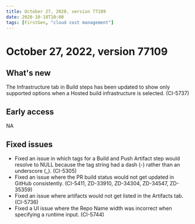 ```yaml
---
title: October 27, 2020, version 77109
date: 2020-10-18T10:00
tags: [FirstGen, "cloud cost management"]
---
```


# October 27, 2022, version 77109

## What's new

The Infrastructure tab in Build steps has been updated to show only supported options when a Hosted build infrastructure is selected. (CI-5737)

## Early access

NA

## Fixed issues

- Fixed an issue in which tags for a Build and Push Artifact step would resolve to NULL because the tag string had a dash (-) rather than an underscore (\_). (CI-5305)
- Fixed an issue where the PR build status would not get updated in GitHub consistently. (CI-5411, ZD-33910, ZD-34304, ZD-34547, ZD-35359)
- Fixed an issue where artifacts would not get listed in the Artifacts tab. (CI-5736)
- Fixed a UI issue where the Repo Name width was incorrect when specifying a runtime input. (CI-5744)
